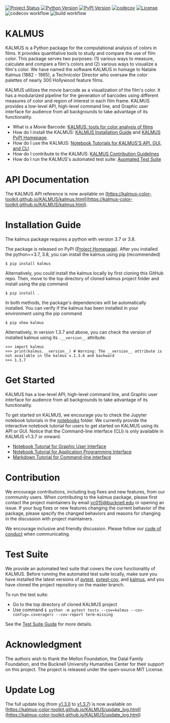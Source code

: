 [![Project Status](https://img.shields.io/pypi/status/kalmus.svg)](https://pypi.org/project/kalmus/)
[![Python Version](https://img.shields.io/pypi/pyversions/kalmus.svg)](https://pypi.org/project/kalmus/)
[![PyPI Version](https://img.shields.io/pypi/v/kalmus.svg)](https://pypi.org/project/kalmus/)
[![codecov](https://codecov.io/gh/KALMUS-Color-Toolkit/KALMUS/branch/master/graph/badge.svg)](https://codecov.io/gh/KALMUS-Color-Toolkit/KALMUS)
[![License](https://img.shields.io/pypi/l/kalmus.svg)](https://pypi.org/project/kalmus/)
![codecov workflow](https://github.com/KALMUS-Color-Toolkit/KALMUS/actions/workflows/test-codecov.yml/badge.svg)
![build workflow](https://github.com/KALMUS-Color-Toolkit/KALMUS/actions/workflows/python-package.yml/badge.svg)

# KALMUS

KALMUS is a Python package for the computational analysis of colors in films. 
It provides quantitative tools to study and compare the use of film color. 
This package serves two purposes: (1) various ways to measure, calculate and compare a film's colors 
and (2) various ways to visualize a film's color. We have named the software KALMUS in homage to 
Natalie Kalmus (1882 - 1965), a Technicolor Director who oversaw the color palettes of nearly 300 
Hollywood feature films.

KALMUS utilizes the movie barcode as a visualization of the film's color. It has a modularized pipeline for the
 generation of barcodes using different measures of color and region of interest in each film frame. KALMUS provides
 a low-level API, high-level command line, and Graphic user interface for audience from all backgrounds to take
 advantage of its functionality. 

- What is a Movie Barcode: [KALMUS: tools for color analysis of films](paper/joss-paper.md)   
- How do I install the KALMUS: [KALMUS Installation Guide](https://kalmus-color-toolkit.github.io/KALMUS/install.html) 
and [KALMUS PyPI Homepage](https://pypi.org/project/kalmus/).
- How do I use the KALMUS: [Notebook Tutorials for KALMUS'S API, GUI, and CLI](notebooks)
- How do I contribute to the KALMUS: [KALMUS Contribution Guidelines](CODE_OF_CONDUCT.md)
- How do I run the KALMUS's automated test suite: [Auomated Test Suite](tests/)


# API Documentation

The KALMUS API reference is now available on 
[https://kalmus-color-toolkit.github.io/KALMUS/kalmus.html](https://kalmus-color-toolkit.github.io/KALMUS/kalmus.html).

# Installation Guide

The kalmus package requires a python with version 3.7 or 3.8.

The package is released on PyPI ([Project Homepage](https://pypi.org/project/kalmus/)). After you installed the
python==3.7, 3.8, you can install the kalmus using pip (recommended)

    $ pip install kalmus


Alternatively, you could install the kalmus locally by first cloning this GitHub repo.
Then, move to the top directory of cloned kalmus project folder and install using the pip command

    $ pip install .

In both methods, the package's dependencies will be automatically installed. You can verify if the kalmus has been
installed in your environment using the pip command

    $ pip show kalmus

Alternatively, in version 1.3.7 and above, you can check the version of installed kalmus using its 
`.__version__` attribute.

```jupyter
>>> import kalmus
>>> print(kalmus.__version__) # Warning: The __version__ attribute is not available in the kalmus v.1.3.6 and backward
>>> 1.3.7 
```

# Get Started

KALMUS has a low-level API, high-level command line, and Graphic user interface for audience from all 
backgrounds to take advantage of its functionality. 

To get started on KALMUS, we encourage you to check the Jupyter notebook tutorials in the [notebooks](notebooks) 
folder. We currently provide the interactive notebook tutorial for users to get started on KALMUS using its API or GUI. 
Notice that the Command-line interface (CLI) is only available in KALMUS v1.3.7 or onward.

- [Notebook Tutorial for Graphic User Interface](notebooks/user_guide_for_kalmus_gui.ipynb)
- [Notebook Tutorial for Application Programming Interface](notebooks/user_guide_for_kalmus_api.ipynb)
- [Markdown Tutorial for Command-line interface](notebooks/USAGE_COMMAND_LINE_UI.md)

# Contribution

We encourage contributions, including bug fixes and new features, from our community users. When contributing to the 
kalmus package, please first contact the project maintainers by email <yc015@bucknell.edu> or opening an issue. If 
your bug fixes or new features changing the current behavior of the package, please specify the changed behaviors and 
reasons for changing in the discussion with project maintainers. 

We encourage inclusive and friendly discussion. Please follow our [code of conduct](CODE_OF_CONDUCT.md) when 
communicating. 

# Test Suite

We provide an automated test suite that covers the core functionality of KALMUS. Before running the automated test suite locally, 
make sure you have installed the latest versions of [pytest](https://pypi.org/project/pytest/), [pytest-cov](https://pypi.org/project/pytest-cov/), 
and [kalmus](https://pypi.org/project/kalmus/), and you have cloned the project repository on the master branch. 

To run the test suite:  
- Go to the top directory of cloned KALMUS project
- Use command `$ python -m pytest tests --cov=kalmus --cov-config=.coveragerc --cov-report term-missing`

See the [Test Suite Guide](tests/README.md) for more details.

# Acknowledgment

The authors wish to thank the Mellon Foundation, the Dalal Family Foundation, and the Bucknell University Humanities 
Center for their support on this project. The project is released under the open-source MIT License.

# Update Log

The full update log (from [v1.3.0](https://pypi.org/project/kalmus/1.3.0/) to [v1.3.7](https://pypi.org/project/kalmus/)) 
is now available on [https://kalmus-color-toolkit.github.io/KALMUS/update_log.html](https://kalmus-color-toolkit.github.io/KALMUS/update_log.html)
